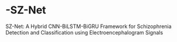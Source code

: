 # -SZ-Net
 SZ-Net: A Hybrid CNN-BiLSTM-BiGRU Framework for Schizophrenia Detection and Classification using Electroencephalogram Signals
